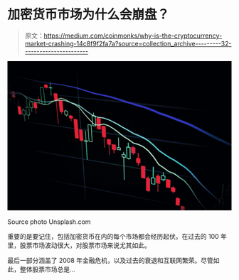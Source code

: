# 加密货币市场为什么会崩盘？

> 原文：<https://medium.com/coinmonks/why-is-the-cryptocurrency-market-crashing-14c8f9f2fa7a?source=collection_archive---------32----------------------->

![](img/0f56b0b87fa3495a6e645c90894c8e9b.png)

Source photo Unsplash.com

重要的是要记住，包括加密货币在内的每个市场都会经历起伏。在过去的 100 年里，股票市场波动很大，对股票市场来说尤其如此。

最后一部分涵盖了 2008 年金融危机，以及过去的衰退和互联网繁荣。尽管如此，整体股票市场总是…